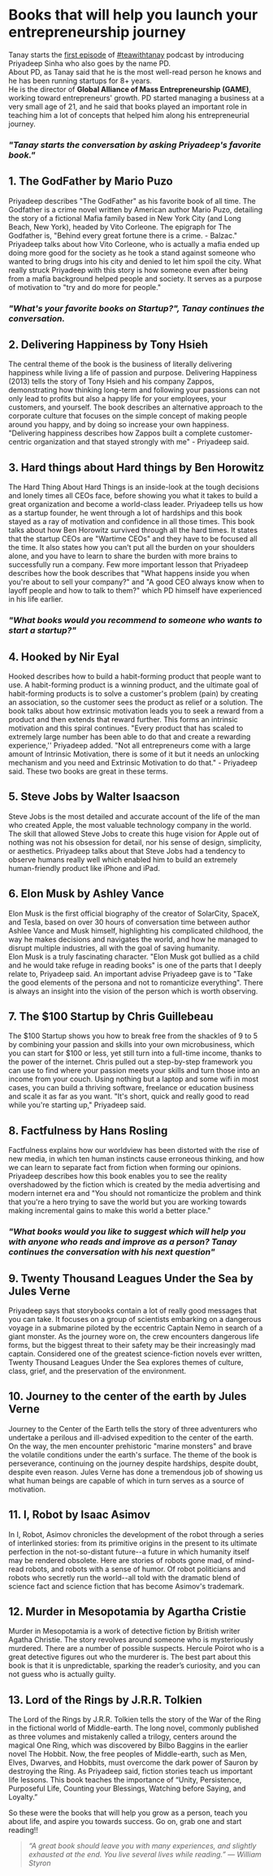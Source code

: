 # Books that will help you launch your entrepreneurship journey
Tanay starts the [first episode](https://teawithtanay.com/how-books-shape-our-life-ft-priyadeep-sinha-episode-1/) of [#teawithtanay](https://teawithtanay.com/) podcast by introducing Priyadeep Sinha who also goes by the name PD.  
About PD, as Tanay said that he is the most well-read person he knows and he has been running startups for 8+ years.   
He is the director of **Global Alliance of Mass Entrepreneurship (GAME)**, working toward entrepreneurs' growth.
PD started managing a business at a very small age of 21, and he said that books played an important role in teaching him a lot of concepts that helped him along his entrepreneurial journey.  

### *"Tanay starts the conversation by asking Priyadeep's favorite book."*

## 1. The GodFather by Mario Puzo
Priyadeep describes "The GodFather" as his favorite book of all time. The Godfather is a crime novel written by American author Mario Puzo, detailing the story of a fictional Mafia family based in New York City (and Long Beach, New York), headed by Vito Corleone. The epigraph for The Godfather is, "Behind every great fortune there is a crime. - Balzac." Priyadeep talks about how Vito Corleone, who is actually a mafia ended up doing more good for the society as he took a stand against someone who wanted to bring drugs into his city and denied to let him spoil the city. What really struck Priyadeep with this story is how someone even after being from a mafia background helped people and society. It serves as a purpose of motivation to "try and do more for people."  

### *"What's your favorite books on Startup?", Tanay continues the conversation.*

## 2. Delivering Happiness by Tony Hsieh
The central theme of the book is the business of literally delivering happiness while living a life of passion and purpose. Delivering Happiness (2013) tells the story of Tony Hsieh and his company Zappos, demonstrating how thinking long-term and following your passions can not only lead to profits but also a happy life for your employees, your customers, and yourself. The book describes an alternative approach to the corporate culture that focuses on the simple concept of making people around you happy, and by doing so increase your own happiness. "Delivering happiness describes how Zappos built a complete customer-centric organization and that stayed strongly with me" - Priyadeep said.

## 3. Hard things about Hard things by Ben Horowitz
The Hard Thing About Hard Things is an inside-look at the tough decisions and lonely times all CEOs face, before showing you what it takes to build a great organization and become a world-class leader. Priyadeep tells us how as a startup founder, he went through a lot of hardships and this book stayed as a ray of motivation and confidence in all those times. This book talks about how Ben Horowitz survived through all the hard times. It states that the startup CEOs are "Wartime CEOs" and they have to be focused all the time. It also states how you can't put all the burden on your shoulders alone, and you have to learn to share the burden with more brains to successfully run a company. Few more important lesson that Priyadeep describes how the book describes that "What happens inside you when you're about to sell your company?" and "A good CEO always know when to layoff people and how to talk to them?" which PD himself have experienced in his life earlier.

### *"What books would you recommend to someone who wants to start a startup?"*

## 4. Hooked by Nir Eyal
Hooked describes how to build a habit-forming product that people want to use. A habit-forming product is a winning product, and the ultimate goal of habit-forming products is to solve a customer's problem (pain) by creating an association, so the customer sees the product as relief or a solution. The book talks about how extrinsic motivation leads you to seek a reward from a product and then extends that reward further. This forms an intrinsic motivation and this spiral continues. "Every product that has scaled to extremely large number has been able to do that and create a rewarding experience,'' Priyadeep added.
"Not all entrepreneurs come with a large amount of Intrinsic Motivation, there is some of it but it needs an unlocking mechanism and you need and Extrinsic Motivation to do that." - Priyadeep said. These two books are great in these terms.

## 5. Steve Jobs by Walter Isaacson
Steve Jobs is the most detailed and accurate account of the life of the man who created Apple, the most valuable technology company in the world. The skill that allowed Steve Jobs to create this huge vision for Apple out of nothing was not his obsession for detail, nor his sense of design, simplicity, or aesthetics. Priyadeep talks about that Steve Jobs had a tendency to observe humans really well which enabled him to build an extremely human-friendly product like iPhone and iPad.

## 6. Elon Musk by Ashley Vance
Elon Musk is the first official biography of the creator of SolarCity, SpaceX, and Tesla, based on over 30 hours of conversation time between author Ashlee Vance and Musk himself, highlighting his complicated childhood, the way he makes decisions and navigates the world, and how he managed to disrupt multiple industries, all with the goal of saving humanity.  
Elon Musk is a truly fascinating character. "Elon Musk got bullied as a child and he would take refuge in reading books" is one of the parts that I deeply relate to, Priyadeep said. An important advise Priyadeep gave is to "Take the good elements of the persona and not to romanticize everything". There is always an insight into the vision of the person which is worth observing.

## 7. The $100 Startup by Chris Guillebeau
The $100 Startup shows you how to break free from the shackles of 9 to 5 by combining your passion and skills into your own microbusiness, which you can start for $100 or less, yet still turn into a full-time income, thanks to the power of the internet. Chris pulled out a step-by-step framework you can use to find where your passion meets your skills and turn those into an income from your couch. Using nothing but a laptop and some wifi in most cases, you can build a thriving software, freelance or education business and scale it as far as you want. "It's short, quick and really good to read while you're starting up," Priyadeep said.

## 8. Factfulness by Hans Rosling
Factfulness explains how our worldview has been distorted with the rise of new media, in which ten human instincts cause erroneous thinking, and how we can learn to separate fact from fiction when forming our opinions. Priyadeep describes how this book enables you to see the reality overshadowed by the fiction which is created by the media advertising and modern internet era and "You should not romanticize the problem and think that you're a hero trying to save the world but you are working towards making incremental gains to make this world a better place."

### *"What books would you like to suggest which will help you with anyone who reads and improve as a person? Tanay continues the conversation with his next question"*

## 9. Twenty Thousand Leagues Under the Sea by Jules Verne
Priyadeep says that storybooks contain a lot of really good messages that you can take. It focuses on a group of scientists embarking on a dangerous voyage in a submarine piloted by the eccentric Captain Nemo in search of a giant monster. As the journey wore on, the crew encounters dangerous life forms, but the biggest threat to their safety may be their increasingly mad captain. Considered one of the greatest science-fiction novels ever written, Twenty Thousand Leagues Under the Sea explores themes of culture, class, grief, and the preservation of the environment.

## 10. Journey to the center of the earth by Jules Verne
Journey to the Center of the Earth tells the story of three adventurers who undertake a perilous and ill-advised expedition to the center of the earth. On the way, the men encounter prehistoric "marine monsters" and brave the volatile conditions under the earth's surface. The theme of the book is perseverance, continuing on the journey despite hardships, despite doubt, despite even reason. Jules Verne has done a tremendous job of showing us what human beings are capable of which in turn serves as a source of motivation.

## 11. I, Robot by Isaac Asimov
In I, Robot, Asimov chronicles the development of the robot through a series of interlinked stories: from its primitive origins in the present to its ultimate perfection in the not-so-distant future--a future in which humanity itself may be rendered obsolete. Here are stories of robots gone mad, of mind-read robots, and robots with a sense of humor. Of robot politicians and robots who secretly run the world--all told with the dramatic blend of science fact and science fiction that has become Asimov's trademark.

## 12. Murder in Mesopotamia by Agartha Cristie
Murder in Mesopotamia is a work of detective fiction by British writer Agatha Christie. The story revolves around someone who is mysteriously murdered. There are a number of possible suspects. Hercule Poirot who is a great detective  figures out who the murderer is. The best part about this book is that it is unpredictable, sparking the reader’s curiosity, and you can not guess who is actually guilty.

## 13. Lord of the Rings by J.R.R. Tolkien
The Lord of the Rings by J.R.R. Tolkien tells the story of the War of the Ring in the fictional world of Middle-earth. The long novel, commonly published as three volumes and mistakenly called a trilogy, centers around the magical One Ring, which was discovered by Bilbo Baggins in the earlier novel The Hobbit. Now, the free peoples of Middle-earth, such as Men, Elves, Dwarves, and Hobbits, must overcome the dark power of Sauron by destroying the Ring. As Priyadeep said, fiction stories teach us important life lessons. This book teaches the importance of “Unity, Persistence, Purposeful Life, Counting your Blessings, Watching before Saying, and Loyalty.” 

So these were the books that will help you grow as a person, teach you about life, and aspire you towards success. Go on, grab one and start reading!! 

> *“A great book should leave you with many experiences, and slightly exhausted at the end. You live several lives while reading.”
― William Styron*